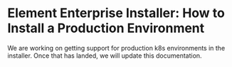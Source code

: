 # Element Enterprise Installer: How to Install a Production Environment

We are working on getting support for production k8s environments in the installer. Once that has landed, we will update this documentation.

